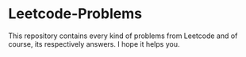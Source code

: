 # Leetcode-Problems
This repository contains every kind of problems from Leetcode and of course, its respectively answers. I hope it helps you.
